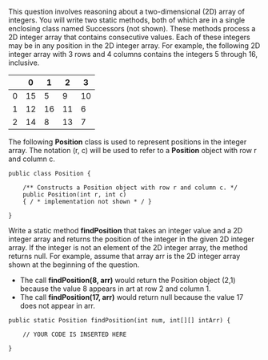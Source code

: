 This question involves reasoning about a two-dimensional (2D) array of integers. You will write two static methods, both of which are in a single enclosing class named Successors (not shown). These methods process a 2D integer array that contains consecutive values. Each of these integers may be in any position in the 2D integer array. For example, the following 2D integer array with 3 rows and 4 columns contains the integers 5 through 16, inclusive. 

| | 0 | 1 | 2 | 3 |
|-|---|---|---|---|
|0|15|5|9|10|
|1|12|16|11|6|
|2|14|8|13|7|

The following **Position** class is used to represent positions in the integer array. The notation (r, c) will be used to refer to a **Position** object with row r and column c. 

```
public class Position { 

	/** Constructs a Position object with row r and column c. */ 
	public Position(int r, int c) 
	{ / * implementation not shown * / }

} 
```

Write a static method **findPosition** that takes an integer value and a 2D integer array and returns the position of the integer in the given 2D integer array. If the integer is not an element of the 2D integer array, the method returns null.
For example, assume that array arr is the 2D integer array shown at the beginning of the question. 
- The call **findPosition(8, arr)** would return the Position object (2,1) because the value 8 appears in art at row 2 and column 1.
- The call **findPosition(17, arr)** would return null because the value 17 does not appear in arr. 

```
public static Position findPosition(int num, int[][] intArr) {

	// YOUR CODE IS INSERTED HERE

}
```